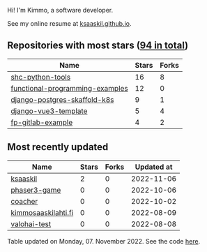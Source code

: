 Hi! I'm Kimmo, a software developer.

See my online resume at [ksaaskil.github.io](https://ksaaskil.github.io).

<!-- repositories starts -->

## Repositories with most stars ([94 in total](https://github.com/ksaaskil?tab=repositories))
| Name        | Stars           | Forks  |
| ------------- |-------------| -----|
|[shc-python-tools](https://github.com/ksaaskil/shc-python-tools)|16|8
|[functional-programming-examples](https://github.com/ksaaskil/functional-programming-examples)|12|0
|[django-postgres-skaffold-k8s](https://github.com/ksaaskil/django-postgres-skaffold-k8s)|9|1
|[django-vue3-template](https://github.com/ksaaskil/django-vue3-template)|5|4
|[fp-gitlab-example](https://github.com/ksaaskil/fp-gitlab-example)|4|2

<!-- repositories ends -->
<!-- recent_repositories starts -->

## Most recently updated
| Name        | Stars           | Forks  | Updated at
| ------------- |-------------| -----|-----|
|[ksaaskil](https://github.com/ksaaskil/ksaaskil)|2|0|2022-11-06
|[phaser3-game](https://github.com/ksaaskil/phaser3-game)|0|0|2022-10-06
|[coacher](https://github.com/ksaaskil/coacher)|0|0|2022-10-02
|[kimmosaaskilahti.fi](https://github.com/ksaaskil/kimmosaaskilahti.fi)|0|0|2022-08-09
|[valohai-test](https://github.com/ksaaskil/valohai-test)|0|0|2022-08-08

<!-- recent_repositories ends -->
<!-- updated_at starts -->
Table updated on Monday, 07. November 2022. See the code [here](https://github.com/ksaaskil/ksaaskil).
<!-- updated_at ends -->
